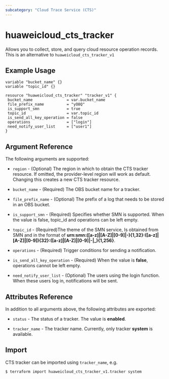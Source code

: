 ```yaml
---
subcategory: "Cloud Trace Service (CTS)"
---
```


# huaweicloud\_cts\_tracker

Allows you to collect, store, and query cloud resource operation records.
This is an alternative to `huaweicloud_cts_tracker_v1`

## Example Usage

 ```hcl
variable "bucket_name" {}
variable "topic_id" {}

resource "huaweicloud_cts_tracker" "tracker_v1" {
  bucket_name               = var.bucket_name
  file_prefix_name          = "yO8Q"
  is_support_smn            = true
  topic_id                  = var.topic_id
  is_send_all_key_operation = false
  operations                = ["login"]
  need_notify_user_list     = ["user1"]
}

 ```
## Argument Reference
The following arguments are supported:

* `region` - (Optional) The region in which to obtain the CTS tracker resource. If omitted, the provider-level region will work as default. Changing this creates a new CTS tracker resource.

* `bucket_name` - (Required) The OBS bucket name for a tracker.

* `file_prefix_name` - (Optional) The prefix of a log that needs to be stored in an OBS bucket. 

* `is_support_smn` - (Required) Specifies whether SMN is supported. When the value is false, topic_id and operations can be left empty.

* `topic_id` - (Required)The theme of the SMN service, Is obtained from SMN and in the format of **urn:smn:([a-z]|[A-Z]|[0-9]|\-){1,32}:([a-z]|[A-Z]|[0-9]){32}:([a-z]|[A-Z]|[0-9]|\-|\_){1,256}**.

* `operations` - (Required) Trigger conditions for sending a notification.

* `is_send_all_key_operation` - (Required) When the value is **false**, operations cannot be left empty.

* `need_notify_user_list` - (Optional) The users using the login function. When these users log in, notifications will be sent.



## Attributes Reference
In addition to all arguments above, the following attributes are exported:

* `status` - The status of a tracker. The value is **enabled**.

* `tracker_name` - The tracker name. Currently, only tracker **system** is available.


## Import

CTS tracker can be imported using  `tracker_name`, e.g.

```
$ terraform import huaweicloud_cts_tracker_v1.tracker system
```




